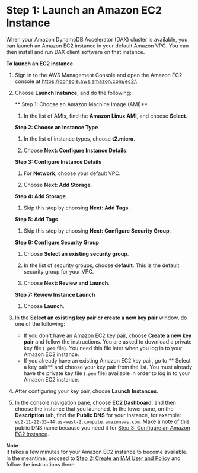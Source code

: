 # Step 1: Launch an Amazon EC2 Instance<a name="DAX.client.launch-ec2-instance"></a>

When your Amazon DynamoDB Accelerator \(DAX\) cluster is available, you can launch an Amazon EC2 instance in your default Amazon VPC\. You can then install and run DAX client software on that instance\.

**To launch an EC2 instance**

1. Sign in to the AWS Management Console and open the Amazon EC2 console at [https://console\.aws\.amazon\.com/ec2/](https://console.aws.amazon.com/ec2/)\.

1. Choose **Launch Instance**, and do the following:

   ** Step 1: Choose an Amazon Machine Image \(AMI\)**

   1. In the list of AMIs, find the **Amazon Linux AMI**, and choose **Select**\.

   **Step 2: Choose an Instance Type**

   1. In the list of instance types, choose **t2\.micro**\.

   1. Choose **Next: Configure Instance Details**\.

   **Step 3: Configure Instance Details**

   1. For **Network**, choose your default VPC\.

   1. Choose **Next: Add Storage**\.

   **Step 4: Add Storage**

   1. Skip this step by choosing **Next: Add Tags**\.

   **Step 5: Add Tags**

   1. Skip this step by choosing **Next: Configure Security Group**\.

   **Step 6: Configure Security Group**

   1. Choose **Select an existing security group**\.

   1. In the list of security groups, choose **default**\. This is the default security group for your VPC\.

   1. Choose **Next: Review and Launch**\.

   **Step 7: Review Instance Launch**

   1. Choose **Launch**\.

1. In the **Select an existing key pair or create a new key pair** window, do one of the following:
   + If you don't have an Amazon EC2 key pair, choose **Create a new key pair** and follow the instructions\. You are asked to download a private key file \(`.pem` file\)\. You need this file later when you log in to your Amazon EC2 instance\.
   + If you already have an existing Amazon EC2 key pair, go to ** Select a key pair** and choose your key pair from the list\. You must already have the private key file \(`.pem` file\) available in order to log in to your Amazon EC2 instance\.

1. After configuring your key pair, choose **Launch Instances**\.

1. In the console navigation pane, choose **EC2 Dashboard**, and then choose the instance that you launched\. In the lower pane, on the **Description** tab, find the **Public DNS** for your instance, for example: `ec2-11-22-33-44.us-west-2.compute.amazonaws.com`\. Make a note of this public DNS name because you need it for [Step 3: Configure an Amazon EC2 Instance](DAX.client.configure-ec2-instance.md)\.

**Note**  
It takes a few minutes for your Amazon EC2 instance to become available\. In the meantime, proceed to [Step 2: Create an IAM User and Policy](DAX.client.create-user-policy.md) and follow the instructions there\.